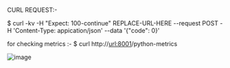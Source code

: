 CURL REQUEST:-

$ curl -kv -H "Expect: 100-continue" REPLACE-URL-HERE --request POST -H 'Content-Type: appication/json' --data '{"code": 0}'


for checking metrics :-
$ curl http://<url:8001>/python-metrics


![image](https://github.com/user-attachments/assets/194e1f08-8a47-4438-85f7-94d2298e1ec1)
